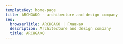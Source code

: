 ```yaml
---
templateKey: home-page
title: ARCHGAKO - architecture and design company
seo:
  browserTitle: ARCHGAKO | Главная
  description: Architecture and design company
  title: ARCHGAKO
---
```


